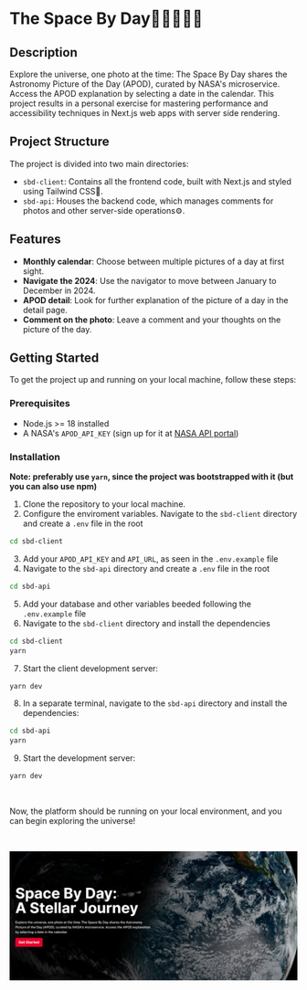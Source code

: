 # The Space By Day🌌🚀👩🏼‍🚀

## Description

Explore the universe, one photo at the time: The Space By Day shares the Astronomy Picture of the Day
(APOD), curated by NASA's microservice. Access the APOD explanation by selecting a date in the calendar. This project results in a personal exercise for mastering performance and accessibility techniques in Next.js web apps with server side rendering.

## Project Structure

The project is divided into two main directories:

- `sbd-client`: Contains all the frontend code, built with Next.js and styled using Tailwind CSS🎨.
- `sbd-api`: Houses the backend code, which manages comments for photos and other server-side operations⚙️.

## Features

- **Monthly calendar**: Choose between multiple pictures of a day at first sight.
- **Navigate the 2024**: Use the navigator to move between January to December in 2024.
- **APOD detail**: Look for further explanation of the picture of a day in the detail page.
- **Comment on the photo**: Leave a comment and your thoughts on the picture of the day.

## Getting Started

To get the project up and running on your local machine, follow these steps:

### Prerequisites

- Node.js >= 18 installed
- A NASA's `APOD_API_KEY` (sign up for it at [NASA API portal](https://api.nasa.gov/index.html))

### Installation

**Note: preferably use `yarn`, since the project was bootstrapped with it (but you can also use npm)**

1. Clone the repository to your local machine.
2. Configure the enviroment variables. Navigate to the `sbd-client` directory and create a `.env` file in the root

```bash
cd sbd-client
```

3. Add your `APOD_API_KEY` and `API_URL`, as seen in the `.env.example` file
4. Navigate to the `sbd-api` directory and create a `.env` file in the root

```bash
cd sbd-api
```

5. Add your database and other variables beeded following the `.env.example` file
6. Navigate to the `sbd-client` directory and install the dependencies

```bash
cd sbd-client
yarn
```

7. Start the client development server:

```bash
yarn dev
```

8. In a separate terminal, navigate to the `sbd-api` directory and install the dependencies:

```bash
cd sbd-api
yarn
```

9. Start the development server:

```bash
yarn dev
```

<br />

Now, the platform should be running on your local environment, and you can begin exploring the universe!

<br />

![Space By Day hero overview](./space-by-day-hero.png)
